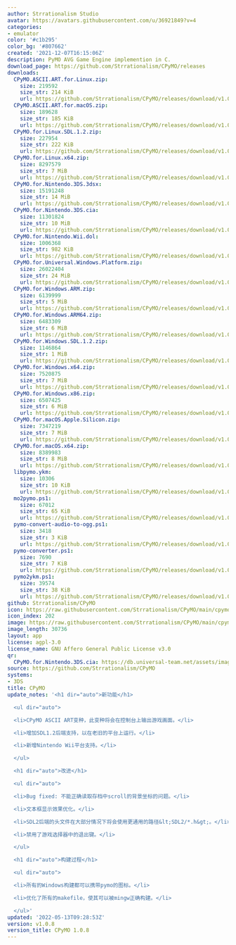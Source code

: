 ```yaml
---
author: Strrationalism Studio
avatar: https://avatars.githubusercontent.com/u/36921849?v=4
categories:
- emulator
color: '#c1b295'
color_bg: '#807662'
created: '2021-12-07T16:15:06Z'
description: PyMO AVG Game Engine implemention in C.
download_page: https://github.com/Strrationalism/CPyMO/releases
downloads:
  CPyMO.ASCII.ART.for.Linux.zip:
    size: 219592
    size_str: 214 KiB
    url: https://github.com/Strrationalism/CPyMO/releases/download/v1.0.8/CPyMO.ASCII.ART.for.Linux.zip
  CPyMO.ASCII.ART.for.macOS.zip:
    size: 189628
    size_str: 185 KiB
    url: https://github.com/Strrationalism/CPyMO/releases/download/v1.0.8/CPyMO.ASCII.ART.for.macOS.zip
  CPyMO.for.Linux.SDL.1.2.zip:
    size: 227954
    size_str: 222 KiB
    url: https://github.com/Strrationalism/CPyMO/releases/download/v1.0.8/CPyMO.for.Linux.SDL.1.2.zip
  CPyMO.for.Linux.x64.zip:
    size: 8297579
    size_str: 7 MiB
    url: https://github.com/Strrationalism/CPyMO/releases/download/v1.0.8/CPyMO.for.Linux.x64.zip
  CPyMO.for.Nintendo.3DS.3dsx:
    size: 15191248
    size_str: 14 MiB
    url: https://github.com/Strrationalism/CPyMO/releases/download/v1.0.8/CPyMO.for.Nintendo.3DS.3dsx
  CPyMO.for.Nintendo.3DS.cia:
    size: 11301824
    size_str: 10 MiB
    url: https://github.com/Strrationalism/CPyMO/releases/download/v1.0.8/CPyMO.for.Nintendo.3DS.cia
  CPyMO.for.Nintendo.Wii.dol:
    size: 1006368
    size_str: 982 KiB
    url: https://github.com/Strrationalism/CPyMO/releases/download/v1.0.8/CPyMO.for.Nintendo.Wii.dol
  CPyMO.for.Universal.Windows.Platform.zip:
    size: 26022404
    size_str: 24 MiB
    url: https://github.com/Strrationalism/CPyMO/releases/download/v1.0.8/CPyMO.for.Universal.Windows.Platform.zip
  CPyMO.for.Windows.ARM.zip:
    size: 6139999
    size_str: 5 MiB
    url: https://github.com/Strrationalism/CPyMO/releases/download/v1.0.8/CPyMO.for.Windows.ARM.zip
  CPyMO.for.Windows.ARM64.zip:
    size: 6483309
    size_str: 6 MiB
    url: https://github.com/Strrationalism/CPyMO/releases/download/v1.0.8/CPyMO.for.Windows.ARM64.zip
  CPyMO.for.Windows.SDL.1.2.zip:
    size: 1146864
    size_str: 1 MiB
    url: https://github.com/Strrationalism/CPyMO/releases/download/v1.0.8/CPyMO.for.Windows.SDL.1.2.zip
  CPyMO.for.Windows.x64.zip:
    size: 7520875
    size_str: 7 MiB
    url: https://github.com/Strrationalism/CPyMO/releases/download/v1.0.8/CPyMO.for.Windows.x64.zip
  CPyMO.for.Windows.x86.zip:
    size: 6507425
    size_str: 6 MiB
    url: https://github.com/Strrationalism/CPyMO/releases/download/v1.0.8/CPyMO.for.Windows.x86.zip
  CPyMO.for.macOS.Apple.Silicon.zip:
    size: 7347219
    size_str: 7 MiB
    url: https://github.com/Strrationalism/CPyMO/releases/download/v1.0.8/CPyMO.for.macOS.Apple.Silicon.zip
  CPyMO.for.macOS.x64.zip:
    size: 8389983
    size_str: 8 MiB
    url: https://github.com/Strrationalism/CPyMO/releases/download/v1.0.8/CPyMO.for.macOS.x64.zip
  libpymo.ykm:
    size: 10306
    size_str: 10 KiB
    url: https://github.com/Strrationalism/CPyMO/releases/download/v1.0.8/libpymo.ykm
  mo2pymo.ps1:
    size: 67012
    size_str: 65 KiB
    url: https://github.com/Strrationalism/CPyMO/releases/download/v1.0.8/mo2pymo.ps1
  pymo-convert-audio-to-ogg.ps1:
    size: 3418
    size_str: 3 KiB
    url: https://github.com/Strrationalism/CPyMO/releases/download/v1.0.8/pymo-convert-audio-to-ogg.ps1
  pymo-converter.ps1:
    size: 7690
    size_str: 7 KiB
    url: https://github.com/Strrationalism/CPyMO/releases/download/v1.0.8/pymo-converter.ps1
  pymo2ykm.ps1:
    size: 39574
    size_str: 38 KiB
    url: https://github.com/Strrationalism/CPyMO/releases/download/v1.0.8/pymo2ykm.ps1
github: Strrationalism/CPyMO
icon: https://raw.githubusercontent.com/Strrationalism/CPyMO/main/cpymo-backends/3ds/icon.png
icon_index: 202
image: https://raw.githubusercontent.com/Strrationalism/CPyMO/main/cpymo-backends/3ds/banner.png
image_length: 30736
layout: app
license: agpl-3.0
license_name: GNU Affero General Public License v3.0
qr:
  CPyMO.for.Nintendo.3DS.cia: https://db.universal-team.net/assets/images/qr/cpymo-for-nintendo-3ds-cia.png
source: https://github.com/Strrationalism/CPyMO
systems:
- 3DS
title: CPyMO
update_notes: '<h1 dir="auto">新功能</h1>

  <ul dir="auto">

  <li>CPyMO ASCII ART变种，此变种将会在控制台上输出游戏画面。</li>

  <li>增加SDL1.2后端支持，以在老旧的平台上运行。</li>

  <li>新增Nintendo Wii平台支持。</li>

  </ul>

  <h1 dir="auto">改进</h1>

  <ul dir="auto">

  <li>Bug fixed: 不能正确读取存档中scroll的背景坐标的问题。</li>

  <li>文本框显示效果优化。</li>

  <li>SDL2后端的头文件在大部分情况下将会使用更通用的路径&lt;SDL2/*.h&gt;。</li>

  <li>禁用了游戏选择器中的退出键。</li>

  </ul>

  <h1 dir="auto">构建过程</h1>

  <ul dir="auto">

  <li>所有的Windows构建都可以携带pymo的图标。</li>

  <li>优化了所有的makefile，使其可以被mingw正确构建。</li>

  </ul>'
updated: '2022-05-13T09:28:53Z'
version: v1.0.8
version_title: CPyMO 1.0.8
---
```

